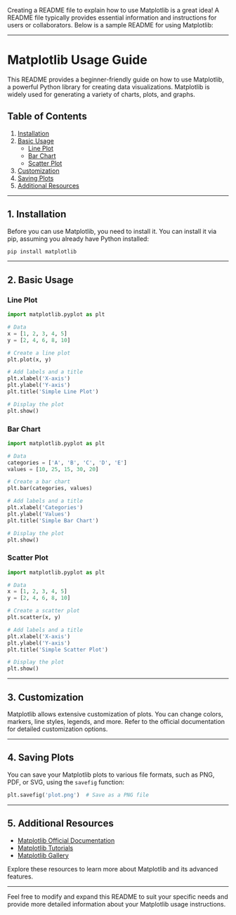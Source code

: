 Creating a README file to explain how to use Matplotlib is a great idea! A README file typically provides essential information and instructions for users or collaborators. Below is a sample README for using Matplotlib:

---

# Matplotlib Usage Guide

This README provides a beginner-friendly guide on how to use Matplotlib, a powerful Python library for creating data visualizations. Matplotlib is widely used for generating a variety of charts, plots, and graphs.

## Table of Contents

1. [Installation](#installation)
2. [Basic Usage](#basic-usage)
    - [Line Plot](#line-plot)
    - [Bar Chart](#bar-chart)
    - [Scatter Plot](#scatter-plot)
3. [Customization](#customization)
4. [Saving Plots](#saving-plots)
5. [Additional Resources](#additional-resources)

---

## 1. Installation

Before you can use Matplotlib, you need to install it. You can install it via pip, assuming you already have Python installed:

```bash
pip install matplotlib
```

---

## 2. Basic Usage

### Line Plot

```python
import matplotlib.pyplot as plt

# Data
x = [1, 2, 3, 4, 5]
y = [2, 4, 6, 8, 10]

# Create a line plot
plt.plot(x, y)

# Add labels and a title
plt.xlabel('X-axis')
plt.ylabel('Y-axis')
plt.title('Simple Line Plot')

# Display the plot
plt.show()
```

### Bar Chart

```python
import matplotlib.pyplot as plt

# Data
categories = ['A', 'B', 'C', 'D', 'E']
values = [10, 25, 15, 30, 20]

# Create a bar chart
plt.bar(categories, values)

# Add labels and a title
plt.xlabel('Categories')
plt.ylabel('Values')
plt.title('Simple Bar Chart')

# Display the plot
plt.show()
```

### Scatter Plot

```python
import matplotlib.pyplot as plt

# Data
x = [1, 2, 3, 4, 5]
y = [2, 4, 6, 8, 10]

# Create a scatter plot
plt.scatter(x, y)

# Add labels and a title
plt.xlabel('X-axis')
plt.ylabel('Y-axis')
plt.title('Simple Scatter Plot')

# Display the plot
plt.show()
```

---

## 3. Customization

Matplotlib allows extensive customization of plots. You can change colors, markers, line styles, legends, and more. Refer to the official documentation for detailed customization options.

---

## 4. Saving Plots

You can save your Matplotlib plots to various file formats, such as PNG, PDF, or SVG, using the `savefig` function:

```python
plt.savefig('plot.png')  # Save as a PNG file
```

---

## 5. Additional Resources

- [Matplotlib Official Documentation](https://matplotlib.org/stable/contents.html)
- [Matplotlib Tutorials](https://matplotlib.org/stable/tutorials/index.html)
- [Matplotlib Gallery](https://matplotlib.org/stable/gallery/index.html)

Explore these resources to learn more about Matplotlib and its advanced features.

---

Feel free to modify and expand this README to suit your specific needs and provide more detailed information about your Matplotlib usage instructions.
